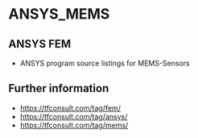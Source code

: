 # ANSYS_MEMS

## ANSYS FEM
- ANSYS program source listings for MEMS-Sensors 

## Further information
- https://tfconsult.com/tag/fem/
- https://tfconsult.com/tag/ansys/
- https://tfconsult.com/tag/mems/
